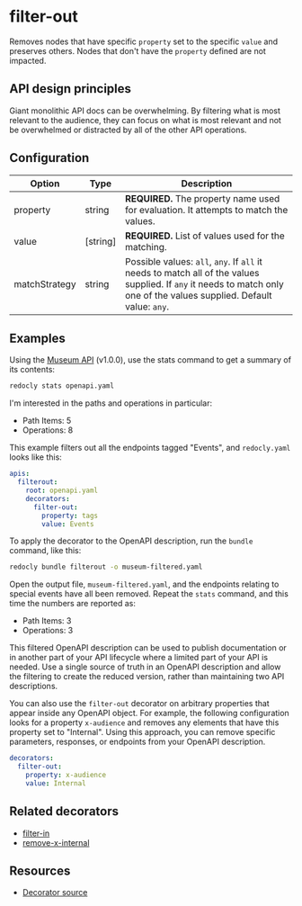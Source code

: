 # filter-out

Removes nodes that have specific `property` set to the specific `value` and preserves others.
Nodes that don't have the `property` defined are not impacted.

## API design principles

Giant monolithic API docs can be overwhelming. By filtering what is most relevant to the audience, they can focus on what is most relevant and not be overwhelmed or distracted by all of the other API operations.

## Configuration

| Option        | Type     | Description                                                                                                                                                             |
| ------------- | -------- | ----------------------------------------------------------------------------------------------------------------------------------------------------------------------- |
| property      | string   | **REQUIRED.** The property name used for evaluation. It attempts to match the values.                                                                                   |
| value         | [string] | **REQUIRED.** List of values used for the matching.                                                                                                                     |
| matchStrategy | string   | Possible values: `all`, `any`. If `all` it needs to match all of the values supplied. If `any` it needs to match only one of the values supplied. Default value: `any`. |

## Examples

Using the [Museum API](https://github.com/Redocly/museum-openapi-example) (v1.0.0), use the stats command to get a summary of its contents:

```bash
redocly stats openapi.yaml
```

I'm interested in the paths and operations in particular:

- Path Items: 5
- Operations: 8

This example filters out all the endpoints tagged "Events", and `redocly.yaml` looks like this:

```yaml
apis:
  filterout:
    root: openapi.yaml
    decorators:
      filter-out:
        property: tags
        value: Events
```

To apply the decorator to the OpenAPI description, run the `bundle` command, like this:

```bash
redocly bundle filterout -o museum-filtered.yaml
```

Open the output file, `museum-filtered.yaml`, and the endpoints relating to special events have all been removed. Repeat the `stats` command, and this time the numbers are reported as:

- Path Items: 3
- Operations: 3

This filtered OpenAPI description can be used to publish documentation or in another part of your API lifecycle where a limited part of your API is needed. Use a single source of truth in an OpenAPI description and allow the filtering to create the reduced version, rather than maintaining two API descriptions.

You can also use the `filter-out` decorator on arbitrary properties that appear inside any OpenAPI object. For example, the following configuration looks for a property `x-audience` and removes any elements that have this property set to "Internal". Using this approach, you can remove specific parameters, responses, or endpoints from your OpenAPI description.

```yaml
decorators:
  filter-out:
    property: x-audience
    value: Internal
```

## Related decorators

- [filter-in](./filter-in.md)
- [remove-x-internal](./remove-x-internal.md)

## Resources

- [Decorator source](https://github.com/Redocly/redocly-cli/blob/main/packages/core/src/decorators/common/filters/filter-out.ts)
